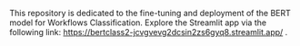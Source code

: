 This repository is dedicated to the fine-tuning and deployment of the BERT model for Workflows Classification. Explore the Streamlit app via the following link: https://bertclass2-jcvgvevg2dcsin2zs6gyq8.streamlit.app/ .
